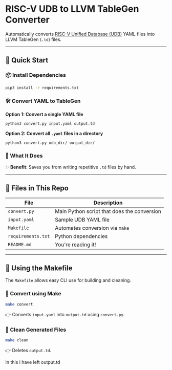 # RISC-V UDB to LLVM TableGen Converter

Automatically converts [RISC-V Unified Database (UDB)](https://github.com/riscv/riscv-unified-db) YAML files into LLVM TableGen (`.td`) files.

---

## 🚀 Quick Start

### 📦 Install Dependencies

```bash
pip3 install -r requirements.txt
```

### 🛠️ Convert YAML to TableGen

**Option 1: Convert a single YAML file**

```bash
python3 convert.py input.yaml output.td
```

**Option 2: Convert all `.yaml` files in a directory**

```bash
python3 convert.py udb_dir/ output_dir/
```

### 📄 What It Does

✨ **Benefit**: Saves you from writing repetitive `.td` files by hand.

---

## 📂 Files in This Repo

| File | Description |
|------|-------------|
| `convert.py` | Main Python script that does the conversion |
| `input.yaml` | Sample UDB YAML file |
| `Makefile` | Automates conversion via `make` |
| `requirements.txt` | Python dependencies |
| `README.md` | You're reading it! |

---

## 🧰 Using the Makefile

The `Makefile` allows easy CLI use for building and cleaning.

### 🔧 Convert using Make

```bash
make convert
```

👉 Converts `input.yaml` into `output.td` using `convert.py`.

### 🧹 Clean Generated Files

```bash
make clean
```

👉 Deletes `output.td`.

In this i have left output.td 